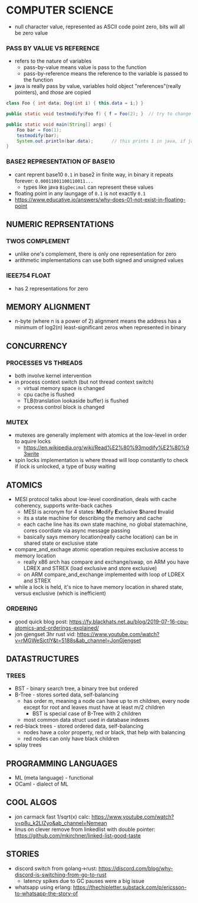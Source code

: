 # COMPUTER SCIENCE
- null character value, represented as ASCII code point zero, bits will all be zero value

### PASS BY VALUE VS REFERENCE
- refers to the nature of variables
    - pass-by-value means value is pass to the function
    - pass-by-reference means the reference to the variable is passed to the function
- java is really pass by value, variables hold object "references"(really pointers), and _those_ are copied
```java
class Foo { int data; Dog(int i) { this.data = i;} }

public static void testmodify(Foo f) { f = Foo(2); }  // try to change the reference

public static void main(String[] args) {
    Foo bar = Foo(1);
    testmodify(bar);
    System.out.println(bar.data);       // this prints 1 in java, if java was pass-by-ref it would print 2
}
```

### BASE2 REPRESENTATION OF BASE10
- cant reprent base10 `0.1` in base2 in finite way, in binary it repeats forever: `0.00011001100110011...`
    - types like java `BigDecimal` can represent these values
- floating point in any laungage of `0.1` is not exactly `0.1`
- https://www.educative.io/answers/why-does-01-not-exist-in-floating-point


## NUMERIC REPRSENTATIONS
### TWOS COMPLEMENT
- unlike one's complement, there is only one representation for zero
- arithmetic implementations can use both signed and unsigned values
### IEEE754 FLOAT
- has 2 representations for zero

## MEMORY ALIGNMENT
- n-byte (where n is a power of 2) alignment means the address has a minimum of log2(n) least-significant zeros when represented in binary

## CONCURRENCY
### PROCESSES VS THREADS
- both involve kernel intervention
- in process context switch (but not thread context switch)
    - virtual memory space is changed
    - cpu cache is flushed
    - TLB(translation lookaside buffer) is flushed
    - process control block is changed
### MUTEX
- mutexes are generally implement with atomics at the low-level in order to aquire locks
    - https://en.wikipedia.org/wiki/Read%E2%80%93modify%E2%80%93write
- spin locks implementation is where thread will loop constantly to check if lock is unlocked, a type of busy waiting

## ATOMICS
- MESI protocol talks about low-level coordination, deals with cache coherency, supports write-back caches
    - MESI is acronym for 4 states: **M**odify **E**xclusive **S**hared **I**nvalid
    - its a state machine for describing the memory and cache
    - each cache line has its own state machine, no global statemachine, cores coordiate via async message passing
    - basically says memory location(really cache location) can be in shared state or exclusive state
- compare_and_exchage atomic operation requires exclusive access to memory location
    - really x86 arch has compare and exchange/swap, on ARM you have LDREX and STREX (load exclusive and store exclusive)
    - on ARM compare_and_exchange implemented with loop of LDREX and STREX
- while a lock is held, it's nice to have memory location in shared state, versus exclusive (which is inefficient)
### ORDERING
- good quick blog post: https://fy.blackhats.net.au/blog/2019-07-16-cpu-atomics-and-orderings-explained/
- jon gjengset 3hr rust vid: https://www.youtube.com/watch?v=rMGWeSjctlY&t=5188s&ab_channel=JonGjengset

## DATASTRUCTURES
### TREES
- BST - binary search tree, a binary tree but ordered
- B-Tree - stores sorted data, self-balancing
    - has order m, meaning a node can have up to m children, every node except for root and leaves must have at least m/2 children
        - BST is special case of B-Tree with 2 children
    - most common data struct used in database indexes
- red-black trees - stored ordered data, self-balancing
    - nodes have a color property, red or black, that help with balancing
    - red nodes can only have black children
- splay trees

## PROGRAMMING LANGUAGES
- ML (meta language) - functional
- OCaml - dialect of ML

## COOL ALGOS
- jon carmack fast 1/sqrt(x) calc: https://www.youtube.com/watch?v=p8u_k2LIZyo&ab_channel=Nemean
- linus on clever remove from linkedlist with double pointer: https://github.com/mkirchner/linked-list-good-taste

## STORIES
- discord switch from golang->rust: https://discord.com/blog/why-discord-is-switching-from-go-to-rust
    - latency spikes due to GC pauses were a big issue
- whatsapp using erlang: https://thechipletter.substack.com/p/ericsson-to-whatsapp-the-story-of
